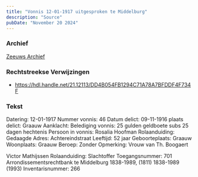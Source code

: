```yaml
---
title: "Vonnis 12-01-1917 uitgesproken te Middelburg"
description: "Source"
pubDate: "November 20 2024"
---
```


### Archief
[Zeeuws Archief](https://www.zeeuwsarchief.nl/)

### Rechtstreekse Verwijzingen
- https://hdl.handle.net/21.12113/DD4B054FB1294C71A78A7BFDDF4F734F

### Tekst
Datering: 12-01-1917
Nummer vonnis: 46
Datum delict: 09-11-1916
plaats delict: Graauw
Aanklacht: Belediging
vonnis: 25 gulden geldboete subs 25 dagen hechtenis
Persoon in vonnis: Rosalia Hoofman
Rolaanduiding: Gedaagde
Adres: Achtereindstraat
Leeftijd: 52 jaar
Geboorteplaats: Graauw 
Woonplaats: Graauw
Beroep: Zonder
Opmerking: Vrouw van Th. Boogaert

Victor Mathijssen
Rolaanduiding: Slachtoffer
Toegangsnummer: 701 Arrondissementsrechtbank te Middelburg 1838-1989, (1811) 1838-1989 (1993)
Inventarisnummer: 266
